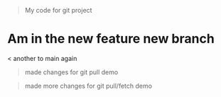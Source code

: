 <!-- My git project  -->

> My code for git project

# Am in the new feature new branch

< another to main again

> made changes for git pull demo

> made more changes for git pull/fetch demo
